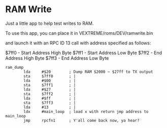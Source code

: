 RAM Write
===

Just a little app to help test writes to RAM.

To use this app, you can place it in VEXTREME/roms/DEV/ramwrite.bin

and launch it with an RPC ID 13 call with address specified as follows:

$7ff0 - Start Address High Byte
$7ff1 - Start Address Low  Byte
$7ff2 -   End Address High Byte
$7ff3 -   End Address Low  Byte

```
ram_dump
        lda     #$20        ; Dump RAM $2000 ~ $27ff to TX output
        sta     $7ff0       ; |
        lda     #$00        ; |
        sta     $7ff1       ; |
        lda     #$27        ; |
        sta     $7ff2       ; |
        lda     #$ff        ; |
        sta     $7ff3       ; |
        lda     #13         ; |
        ldx     #main_loop  ; load x with return jmp address to main_loop
        jmp     rpcfn1      ; Y'all come back now, ya hear?
```

